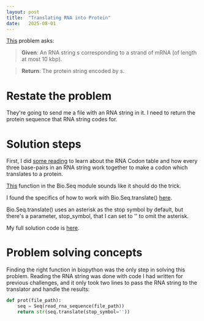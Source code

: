```yaml
---
layout: post
title:  "Translating RNA into Protein"
date:   2025-08-01
---
```


[This](https://rosalind.info/problems/prot/) problem asks:

> **Given**: An RNA string s corresponding to a strand of mRNA (of length at most 10 kbp).

> **Return**: The protein string encoded by s.

<!--break-->

# Restate the problem
They're going to send me a file with an RNA string in it. I need to return the protein sequence that RNA string codes for.

# Solution steps
First, I did [some reading](https://en.wikipedia.org/wiki/Genetic_code#RNA_codon_table) to learn about the RNA Codon table and how every three base-pairs in an RNA string work together to make a codon which translates to a protein.

[This](https://biopython.org/docs/latest/api/Bio.Seq.html#Bio.Seq.SequenceDataAbstractBaseClass.translate) function in the Bio.Seq module sounds like it should do the trick.

I found the specifics of how to work with Bio.Seq.translate() [here](https://biopython.org/docs/latest/api/Bio.Seq.html#Bio.Seq.translate).

Bio.Seq.translate() uses an asterisk as the stop symbol by default, but there's a parameter, stop_symbol, that I can set to '' to omit the asterisk.

My full solution code is [here](https://github.com/rmbryan71/rosalind/blob/main/solution-code/prot.py).

# Problem solving concepts
Finding the right function in biopython was the only step in solving this problem. Reading the RNA string was done with code I had written for previous challenges, and it only took two lines to pass the RNA string to the translator and handle the results:
```python
def prot(file_path):
    seq = Seq(read_rna_sequence(file_path))
    return str(seq.translate(stop_symbol=''))
```

